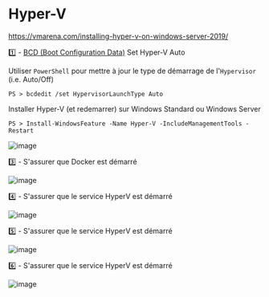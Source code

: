 # Hyper-V


https://vmarena.com/installing-hyper-v-on-windows-server-2019/

:one: - [BCD (Boot Configuration Data)](https://docs.microsoft.com/en-us/windows-hardware/manufacture/desktop/bcdedit-command-line-options) Set Hyper-V Auto

Utiliser `PowerShell` pour mettre à jour le type de démarrage de l'`Hypervisor`  (i.e. Auto/Off)

```
PS > bcdedit /set HypervisorLaunchType Auto
```

Installer Hyper-V (et redemarrer) sur Windows Standard ou Windows Server 

```
PS > Install-WindowsFeature -Name Hyper-V -IncludeManagementTools -Restart
```


![image](images/bcedit-auto.png)

:three: - S'assurer que Docker est démarré

![image](images/docker-logo.png)


:four: - S'assurer que le service HyperV est démarré 

![image](images/docker-desktop-vm.png)

:five: - S'assurer que le service HyperV est démarré 

![image](images/Hyper-V_Manager.png)

:six: - S'assurer que le service HyperV est démarré 

![image](images/Hyper-V_Services.png)

